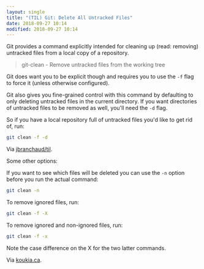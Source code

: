 ```yaml
---
layout: single
title: "(TIL) Git: Delete All Untracked Files"
date: 2018-09-27 10:14
modified: 2018-09-27 10:14
---
```


Git provides a command explicitly intended for cleaning up (read: removing)
untracked files from a local copy of a repository.

> git-clean - Remove untracked files from the working tree

Git does want you to be explicit though and requires you to use the `-f`
flag to force it (unless otherwise configured).

Git also gives you fine-grained control with this command by defaulting to
only deleting untracked files in the current directory. If you want
directories of untracked files to be removed as well, you'll need the `-d`
flag.

So if you have a local repository full of untracked files you'd like to get
rid of, run:

```bash
git clean -f -d
```

Via [jbranchaud/til](https://github.com/jbranchaud/til).

Some other options:

If you want to see which files will be deleted you can use the `-n` option before you run the actual command:

```bash
git clean -n
```

To remove ignored files, run:

```bash
git clean -f -X
```

To remove ignored and non-ignored files, run:

```bash
git clean -f -x
```

Note the case difference on the X for the two latter commands.

Via [koukia.ca](https://koukia.ca/how-to-remove-local-untracked-files-from-the-current-git-branch-571c6ce9b6b1).
